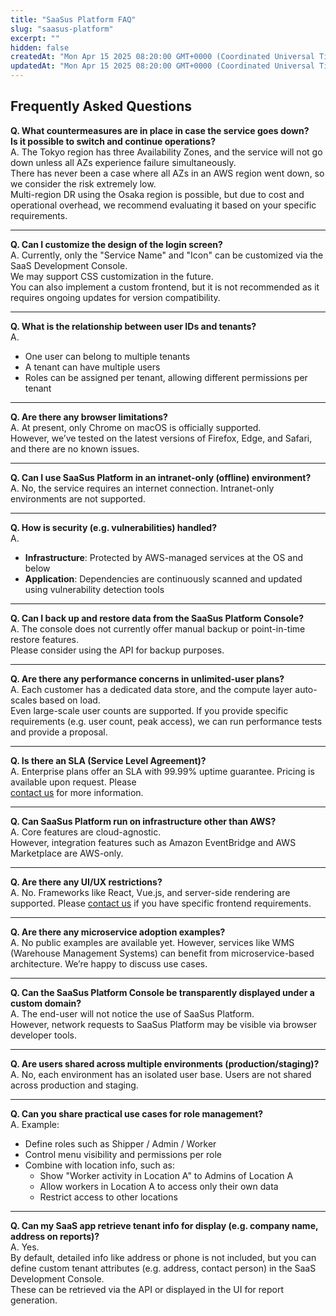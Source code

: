 ```yaml
---
title: "SaaSus Platform FAQ"
slug: "saasus-platform"
excerpt: ""
hidden: false
createdAt: "Mon Apr 15 2025 08:20:00 GMT+0000 (Coordinated Universal Time)"
updatedAt: "Mon Apr 15 2025 08:20:00 GMT+0000 (Coordinated Universal Time)"
---
```


## Frequently Asked Questions

**Q. What countermeasures are in place in case the service goes down?  
Is it possible to switch and continue operations?**  
A. The Tokyo region has three Availability Zones, and the service will not go down unless all AZs experience failure simultaneously.  
There has never been a case where all AZs in an AWS region went down, so we consider the risk extremely low.  
Multi-region DR using the Osaka region is possible, but due to cost and operational overhead, we recommend evaluating it based on your specific requirements.

---

**Q. Can I customize the design of the login screen?**  
A. Currently, only the "Service Name" and "Icon" can be customized via the SaaS Development Console.  
We may support CSS customization in the future.  
You can also implement a custom frontend, but it is not recommended as it requires ongoing updates for version compatibility.

---

**Q. What is the relationship between user IDs and tenants?**  
A.  
- One user can belong to multiple tenants  
- A tenant can have multiple users  
- Roles can be assigned per tenant, allowing different permissions per tenant

---

**Q. Are there any browser limitations?**  
A. At present, only Chrome on macOS is officially supported.  
However, we’ve tested on the latest versions of Firefox, Edge, and Safari, and there are no known issues.

---

**Q. Can I use SaaSus Platform in an intranet-only (offline) environment?**  
A. No, the service requires an internet connection. Intranet-only environments are not supported.

---

**Q. How is security (e.g. vulnerabilities) handled?**  
A.  
- **Infrastructure**: Protected by AWS-managed services at the OS and below  
- **Application**: Dependencies are continuously scanned and updated using vulnerability detection tools

---

**Q. Can I back up and restore data from the SaaSus Platform Console?**  
A. The console does not currently offer manual backup or point-in-time restore features.  
Please consider using the API for backup purposes.

---

**Q. Are there any performance concerns in unlimited-user plans?**  
A. Each customer has a dedicated data store, and the compute layer auto-scales based on load.  
Even large-scale user counts are supported. If you provide specific requirements (e.g. user count, peak access), we can run performance tests and provide a proposal.

---

**Q. Is there an SLA (Service Level Agreement)?**  
A. Enterprise plans offer an SLA with 99.99% uptime guarantee. Pricing is available upon request. Please  
[contact us](https://saasus.io/pricing#support) for more information.

---

**Q. Can SaaSus Platform run on infrastructure other than AWS?**  
A. Core features are cloud-agnostic.  
However, integration features such as Amazon EventBridge and AWS Marketplace are AWS-only.

---

**Q. Are there any UI/UX restrictions?**  
A. No. Frameworks like React, Vue.js, and server-side rendering are supported.
Please [contact us](https://saasus.io/pricing#support) if you have specific frontend requirements.

---

**Q. Are there any microservice adoption examples?**  
A. No public examples are available yet. However, services like WMS (Warehouse Management Systems) can benefit from microservice-based architecture. We’re happy to discuss use cases.

---

**Q. Can the SaaSus Platform Console be transparently displayed under a custom domain?**  
A. The end-user will not notice the use of SaaSus Platform.  
However, network requests to SaaSus Platform may be visible via browser developer tools.

---

**Q. Are users shared across multiple environments (production/staging)?**  
A. No, each environment has an isolated user base. Users are not shared across production and staging.

---

**Q. Can you share practical use cases for role management?**  
A. Example:  
- Define roles such as Shipper / Admin / Worker  
- Control menu visibility and permissions per role  
- Combine with location info, such as:  
  - Show "Worker activity in Location A" to Admins of Location A  
  - Allow workers in Location A to access only their own data  
  - Restrict access to other locations

---

**Q. Can my SaaS app retrieve tenant info for display (e.g. company name, address on reports)?**  
A. Yes.  
By default, detailed info like address or phone is not included, but you can define custom tenant attributes (e.g. address, contact person) in the SaaS Development Console.  
These can be retrieved via the API or displayed in the UI for report generation.

